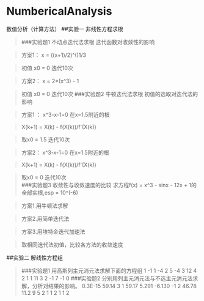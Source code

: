 # NumbericalAnalysis
数值分析（计算方法）
##实验一 非线性方程求根
>###实验题1 不动点迭代法求根
>迭代函数对收敛性的影响  

>方案1： x = ((x+1)/2)^()1/3  

>初值 x0 = 0   迭代10次  

>方案2： x = 2*(x^3) - 1  

>初值 x0 = 0  迭代10次
>###实验题2 牛顿迭代法求根
>初值的选取对迭代法的影响   

>方案1 ： x^3-x-1=0  在x=1.5附近的根  

>X(k+1) = X(k) - f(X(k))/f'(X(k))  

>取x0 = 1.5  迭代10次  

>方案2：  x^3-x-1=0  在x=1.5附近的根  

>X(k+1) = X(k) - f(X(k))/f'(X(k))  

>取x0 = 0  迭代10次  
>###实验题3 收敛性与收敛速度的比较
>求方程f(x) = x^3 - sinx - 12x + 1的全部实根,esp = 10^(-6)  

>方案1.用牛顿法求解  

>方案2.用简单迭代法  

>方案3.用埃特金迭代加速法  

>取相同迭代法初值，比较各方法的收敛速度  


##实验二 解线性方程组
>###实验题1 用高斯列主元消元法求解下面的方程组
			1  -1  1  -4   2
			5  -4  3  12   4
			2   1  1  11   3
			2  -1  7  -1   0
>###实验题2 分别用列主元消元法与不选主元消元法求解，分析对结果的影响。
			0.3E-15   59.14    3  1   59.17
			  5.291  -6.130   -1  2   46.78
			   11.2       9    5  2   1
                  1      2    1  1   2
